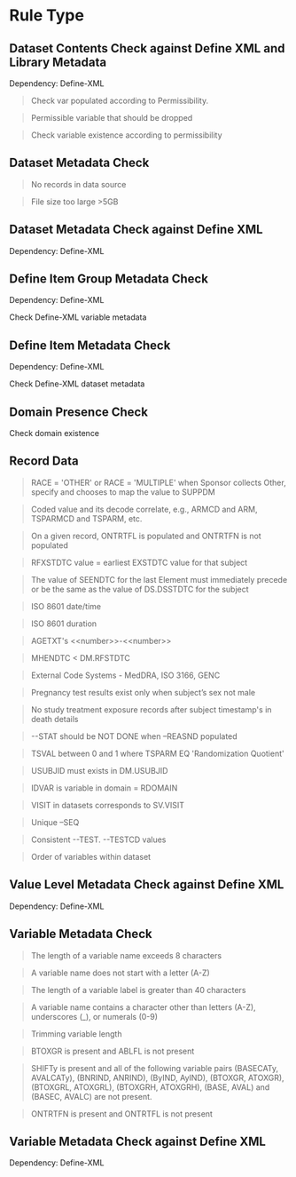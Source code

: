 # Rule Type

## Dataset Contents Check against Define XML and Library Metadata

Dependency: Define-XML

> Check var populated according to Permissibility.

> Permissible variable that should be dropped

> Check variable existence according to permissibility

## Dataset Metadata Check

> No records in data source

> File size too large >5GB

## Dataset Metadata Check against Define XML

Dependency: Define-XML

## Define Item Group Metadata Check

Dependency: Define-XML

Check Define-XML variable metadata

## Define Item Metadata Check

Dependency: Define-XML

Check Define-XML dataset metadata

## Domain Presence Check

Check domain existence

## Record Data

> RACE = 'OTHER' or RACE = 'MULTIPLE' when Sponsor collects Other, specify and chooses to map the value to SUPPDM

> Coded value and its decode correlate, e.g., ARMCD and ARM, TSPARMCD and TSPARM, etc.

> On a given record, ONTRTFL is populated and ONTRTFN is not populated

> RFXSTDTC value = earliest EXSTDTC value for that subject

> The value of SEENDTC for the last Element must immediately precede or be the same as the value of DS.DSSTDTC for the subject

> ISO 8601 date/time

> ISO 8601 duration

> AGETXT's <\<number\>>-<\<number\>>

> MHENDTC < DM.RFSTDTC

> External Code Systems - MedDRA, ISO 3166, GENC

> Pregnancy test results exist only when subject’s sex not male

> No study treatment exposure records after subject timestamp's in death details

> --STAT should be NOT DONE when –REASND populated

> TSVAL between 0 and 1 where TSPARM EQ 'Randomization Quotient'

> USUBJID must exists in DM.USUBJID

> IDVAR is variable in domain = RDOMAIN

> VISIT in datasets corresponds to SV.VISIT

> Unique –SEQ

> Consistent --TEST. --TESTCD values

> Order of variables within dataset

## Value Level Metadata Check against Define XML

Dependency: Define-XML

## Variable Metadata Check

> The length of a variable name exceeds 8 characters

> A variable name does not start with a letter (A-Z)

> The length of a variable label is greater than 40 characters

> A variable name contains a character other than letters (A-Z), underscores (\_), or numerals (0-9)

> Trimming variable length

> BTOXGR is present and ABLFL is not present

> SHIFTy is present and all of the following variable pairs (BASECATy, AVALCATy), (BNRIND, ANRIND), (ByIND, AyIND), (BTOXGR, ATOXGR), (BTOXGRL, ATOXGRL), (BTOXGRH, ATOXGRH), (BASE, AVAL) and (BASEC, AVALC) are not present.

> ONTRTFN is present and ONTRTFL is not present

## Variable Metadata Check against Define XML

Dependency: Define-XML
